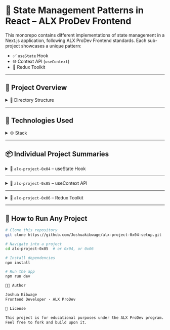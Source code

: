 # 🧠 State Management Patterns in React – ALX ProDev Frontend

This monorepo contains different implementations of state management in a Next.js application, following ALX ProDev Frontend standards. Each sub-project showcases a unique pattern:

- ✅ `useState` Hook
- 🌐 Context API (`useContext`)
- 🧰 Redux Toolkit

---

## 📂 Project Overview

<details>
<summary>🧾 Directory Structure</summary>

alx-project-0x04-setup/
├── alx-project-0x04/ # State management using useState
├── alx-project-0x05/ # Global state management with Context API
├── alx-project-0x06/ # Redux Toolkit setup and integration


</details>

---

## 🧱 Technologies Used

<details>
<summary>⚙️ Stack</summary>

- React 18+
- Next.js 15+
- TypeScript
- Tailwind CSS
- Redux Toolkit (in `0x06`)
</details>

---

## 📦 Individual Project Summaries

<details>
<summary>🧮 <code>alx-project-0x04</code> – useState Hook</summary>

Uses the `useState` hook to manage a local counter state.

### 🔧 Key Features
- Functional counter app with increment/decrement buttons
- State is localized per component

📄 File: `/pages/counter-app.tsx`

</details>

---

<details>
<summary>🧭 <code>alx-project-0x05</code> – useContext API</summary>

Implements global state using React's built-in Context API.

### 🔧 Key Features
- Centralized `CountContext` for shared state
- Counter value is synced across different components (`Header`, `CounterApp`)

📄 Key File: `/context/CountContext.tsx`

</details>

---

<details>
<summary>🧰 <code>alx-project-0x06</code> – Redux Toolkit</summary>

Adds Redux for global state management with best practices.

### 🔧 Key Features
- `store/` and `slices/` setup
- Global `Provider` wrapped in `_app.tsx`
- `useSelector` and `useDispatch` integrated

📄 Key Files:
- `/store/store.ts`
- `/store/slices/counterSlice.ts`

</details>

---

## 🚀 How to Run Any Project

```bash
# Clone this repository
git clone https://github.com/Joshuakibwage/alx-project-0x04-setup.git

# Navigate into a project
cd alx-project-0x05  # or 0x04, or 0x06

# Install dependencies
npm install

# Run the app
npm run dev

🧑‍🎓 Author

Joshua Kibwage
Frontend Developer · ALX ProDev

🪪 License

This project is for educational purposes under the ALX ProDev program.
Feel free to fork and build upon it.